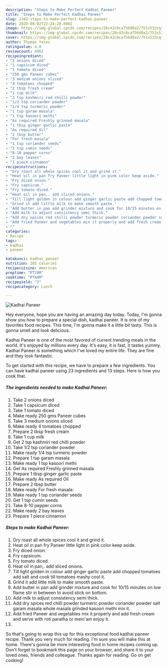 ```yaml
---
description: "Steps to Make Perfect Kadhai Paneer"
title: "Steps to Make Perfect Kadhai Paneer"
slug: 1342-steps-to-make-perfect-kadhai-paneer
date: 2020-08-02T22:24:28.898Z
image: https://img-global.cpcdn.com/recipes/28c42c0ca756d0a2/751x532cq70/kadhai-paneer-recipe-main-photo.jpg
thumbnail: https://img-global.cpcdn.com/recipes/28c42c0ca756d0a2/751x532cq70/kadhai-paneer-recipe-main-photo.jpg
cover: https://img-global.cpcdn.com/recipes/28c42c0ca756d0a2/751x532cq70/kadhai-paneer-recipe-main-photo.jpg
author: Thomas Yates
ratingvalue: 4.8
reviewcount: 4962
recipeingredient:
- "2 onions diced"
- "1 capsicum diced"
- "1 tomato diced"
- "250 gms Paneer cubes"
- "3 medium onions sliced"
- "4 tomatoes chopped"
- "2 tbsp fresh cream"
- "1 cup milk"
- "2 tsp kashmiri red chilli powder"
- "1/2 tsp coriander powder"
- "1/4 tsp turmeric powder"
- "1 tsp garam masala"
- "1 tsp kasoori methi"
- "As required Freshly grinned masala"
- "1 tbsp ginger garlic paste"
- "As required Oil"
- "2 tbsp butter"
- "For fresh masala"
- "1 tsp coriander seeds"
- "1 tsp cumin seeds"
- "8-10 pepper corns"
- "2 bay leaves"
- "1 piece cinnamon"
recipeinstructions:
- "Dry roast all whole spices cool it and grind it."
- "Heat oil in pan fry Paneer little light in pink color keep aside."
- "Fry diced onion."
- "Fry capsicum."
- "Fry tomato diced."
- "Heat oil in pan,. add sliced onions."
- "Till light golden in colour add ginger garlic paste add chopped tomatoes add salt and cook till tomatoes mashy cool it."
- "Grind it add little milk to make smooth paste."
- "Add butter in pan add grinder mixture and cook for 10/15 minutes on low flame stir in between to avoid stick on bottom."
- "Add milk to adjust consistency semi thick."
- "Add dry spices red chilli powder turmeric powder coriander powder salt garam masala whole masala grinded kasoori methi mix it."
- "Add fried Paneer and vegetables mix it properly and add fresh cream and serve with roti paratha or mein&#39;am enjoy it."
- ""
categories:
- Recipe
tags:
- kadhai
- paneer

katakunci: kadhai paneer 
nutrition: 205 calories
recipecuisine: American
preptime: "PT29M"
cooktime: "PT44M"
recipeyield: "2"
recipecategory: Lunch

---
```



![Kadhai Paneer](https://img-global.cpcdn.com/recipes/28c42c0ca756d0a2/751x532cq70/kadhai-paneer-recipe-main-photo.jpg)

Hey everyone, hope you are having an amazing day today. Today, I'm gonna show you how to prepare a special dish, kadhai paneer. It is one of my favorites food recipes. This time, I'm gonna make it a little bit tasty. This is gonna smell and look delicious.



Kadhai Paneer is one of the most favored of current trending meals in the world. It's enjoyed by millions every day. It's easy, it is fast, it tastes yummy. Kadhai Paneer is something which I've loved my entire life. They are fine and they look fantastic.


To get started with this recipe, we have to prepare a few ingredients. You can have kadhai paneer using 23 ingredients and 13 steps. Here is how you cook that.

<!--inarticleads1-->

##### The ingredients needed to make Kadhai Paneer:

1. Take 2 onions diced
1. Take 1 capsicum diced
1. Take 1 tomato diced
1. Make ready 250 gms Paneer cubes
1. Take 3 medium onions sliced
1. Make ready 4 tomatoes chopped
1. Prepare 2 tbsp fresh cream
1. Take 1 cup milk
1. Get 2 tsp kashmiri red chilli powder
1. Take 1/2 tsp coriander powder
1. Make ready 1/4 tsp turmeric powder
1. Prepare 1 tsp garam masala
1. Make ready 1 tsp kasoori methi
1. Get As required Freshly grinned masala
1. Prepare 1 tbsp ginger garlic paste
1. Make ready As required Oil
1. Prepare 2 tbsp butter
1. Make ready For fresh masala:
1. Make ready 1 tsp coriander seeds
1. Get 1 tsp cumin seeds
1. Take 8-10 pepper corns
1. Make ready 2 bay leaves
1. Prepare 1 piece cinnamon




<!--inarticleads2-->

##### Steps to make Kadhai Paneer:

1. Dry roast all whole spices cool it and grind it.
1. Heat oil in pan fry Paneer little light in pink color keep aside.
1. Fry diced onion.
1. Fry capsicum.
1. Fry tomato diced.
1. Heat oil in pan,. add sliced onions.
1. Till light golden in colour add ginger garlic paste add chopped tomatoes add salt and cook till tomatoes mashy cool it.
1. Grind it add little milk to make smooth paste.
1. Add butter in pan add grinder mixture and cook for 10/15 minutes on low flame stir in between to avoid stick on bottom.
1. Add milk to adjust consistency semi thick.
1. Add dry spices red chilli powder turmeric powder coriander powder salt garam masala whole masala grinded kasoori methi mix it.
1. Add fried Paneer and vegetables mix it properly and add fresh cream and serve with roti paratha or mein&#39;am enjoy it.
1. 




So that's going to wrap this up for this exceptional food kadhai paneer recipe. Thank you very much for reading. I'm sure you will make this at home. There's gonna be more interesting food in home recipes coming up. Don't forget to bookmark this page on your browser, and share it to your loved ones, friends and colleague. Thanks again for reading. Go on get cooking!
